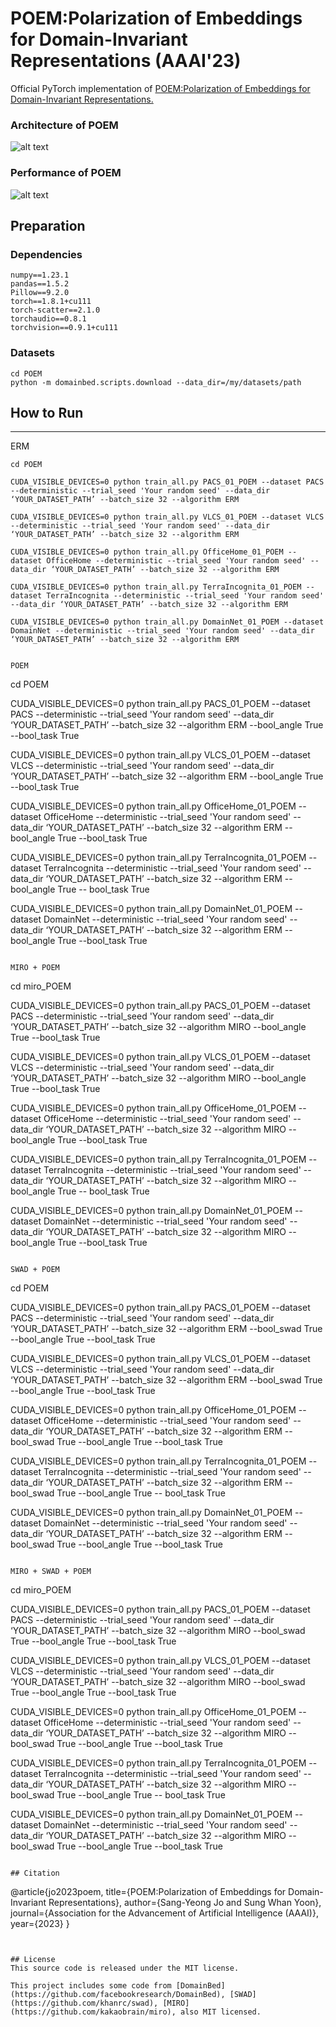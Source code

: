 # POEM:Polarization of Embeddings for Domain-Invariant Representations (AAAI'23)


Official PyTorch implementation of [POEM:Polarization of Embeddings for Domain-Invariant Representations.]()

### Architecture of POEM
![alt text](https://github.com/JoSangYoung/Official-POEM/blob/main/resources/Architecture_of_POEM.PNG?raw=true)


### Performance of POEM
![alt text](https://github.com/JoSangYoung/Official-POEM/blob/main/resources/Performance.PNG?raw=true)

## Preparation
### Dependencies

```
numpy==1.23.1
pandas==1.5.2
Pillow==9.2.0
torch==1.8.1+cu111
torch-scatter==2.1.0
torchaudio==0.8.1
torchvision==0.9.1+cu111
```

### Datasets
```
cd POEM
python -m domainbed.scripts.download --data_dir=/my/datasets/path
```

## How to Run
---

ERM
```
cd POEM

CUDA_VISIBLE_DEVICES=0 python train_all.py PACS_01_POEM --dataset PACS --deterministic --trial_seed 'Your random seed' --data_dir ‘YOUR_DATASET_PATH’ --batch_size 32 --algorithm ERM

CUDA_VISIBLE_DEVICES=0 python train_all.py VLCS_01_POEM --dataset VLCS --deterministic --trial_seed 'Your random seed' --data_dir ‘YOUR_DATASET_PATH’ --batch_size 32 --algorithm ERM

CUDA_VISIBLE_DEVICES=0 python train_all.py OfficeHome_01_POEM --dataset OfficeHome --deterministic --trial_seed 'Your random seed' --data_dir ‘YOUR_DATASET_PATH’ --batch_size 32 --algorithm ERM

CUDA_VISIBLE_DEVICES=0 python train_all.py TerraIncognita_01_POEM --dataset TerraIncognita --deterministic --trial_seed 'Your random seed' --data_dir ‘YOUR_DATASET_PATH’ --batch_size 32 --algorithm ERM

CUDA_VISIBLE_DEVICES=0 python train_all.py DomainNet_01_POEM --dataset DomainNet --deterministic --trial_seed 'Your random seed' --data_dir ‘YOUR_DATASET_PATH’ --batch_size 32 --algorithm ERM


POEM
```
cd POEM

CUDA_VISIBLE_DEVICES=0 python train_all.py PACS_01_POEM --dataset PACS --deterministic --trial_seed 'Your random seed' --data_dir ‘YOUR_DATASET_PATH’ --batch_size 32 --algorithm ERM --bool_angle True --bool_task True

CUDA_VISIBLE_DEVICES=0 python train_all.py VLCS_01_POEM --dataset VLCS --deterministic --trial_seed 'Your random seed' --data_dir ‘YOUR_DATASET_PATH’ --batch_size 32 --algorithm ERM --bool_angle True --bool_task True

CUDA_VISIBLE_DEVICES=0 python train_all.py OfficeHome_01_POEM --dataset OfficeHome --deterministic --trial_seed 'Your random seed' --data_dir ‘YOUR_DATASET_PATH’ --batch_size 32 --algorithm ERM --bool_angle True --bool_task True

CUDA_VISIBLE_DEVICES=0 python train_all.py TerraIncognita_01_POEM --dataset TerraIncognita --deterministic --trial_seed 'Your random seed' --data_dir ‘YOUR_DATASET_PATH’ --batch_size 32 --algorithm ERM --bool_angle True -- bool_task True

CUDA_VISIBLE_DEVICES=0 python train_all.py DomainNet_01_POEM --dataset DomainNet --deterministic --trial_seed 'Your random seed' --data_dir ‘YOUR_DATASET_PATH’ --batch_size 32 --algorithm ERM  --bool_angle True --bool_task True
```

MIRO + POEM
```
cd miro_POEM

CUDA_VISIBLE_DEVICES=0 python train_all.py PACS_01_POEM --dataset PACS --deterministic --trial_seed 'Your random seed' --data_dir ‘YOUR_DATASET_PATH’ --batch_size 32 --algorithm MIRO  --bool_angle True --bool_task True

CUDA_VISIBLE_DEVICES=0 python train_all.py VLCS_01_POEM --dataset VLCS --deterministic --trial_seed 'Your random seed' --data_dir ‘YOUR_DATASET_PATH’ --batch_size 32 --algorithm MIRO --bool_angle True --bool_task True

CUDA_VISIBLE_DEVICES=0 python train_all.py OfficeHome_01_POEM --dataset OfficeHome --deterministic --trial_seed 'Your random seed' --data_dir ‘YOUR_DATASET_PATH’ --batch_size 32 --algorithm MIRO --bool_angle True --bool_task True

CUDA_VISIBLE_DEVICES=0 python train_all.py TerraIncognita_01_POEM --dataset TerraIncognita --deterministic --trial_seed 'Your random seed' --data_dir ‘YOUR_DATASET_PATH’ --batch_size 32 --algorithm MIRO --bool_angle True -- bool_task True

CUDA_VISIBLE_DEVICES=0 python train_all.py DomainNet_01_POEM --dataset DomainNet --deterministic --trial_seed 'Your random seed' --data_dir ‘YOUR_DATASET_PATH’ --batch_size 32 --algorithm MIRO --bool_angle True --bool_task True
```

SWAD + POEM
```
cd POEM

CUDA_VISIBLE_DEVICES=0 python train_all.py PACS_01_POEM --dataset PACS --deterministic --trial_seed 'Your random seed' --data_dir ‘YOUR_DATASET_PATH’ --batch_size 32 --algorithm ERM --bool_swad True --bool_angle True --bool_task True

CUDA_VISIBLE_DEVICES=0 python train_all.py VLCS_01_POEM --dataset VLCS --deterministic --trial_seed 'Your random seed' --data_dir ‘YOUR_DATASET_PATH’ --batch_size 32 --algorithm ERM --bool_swad True --bool_angle True --bool_task True

CUDA_VISIBLE_DEVICES=0 python train_all.py OfficeHome_01_POEM --dataset OfficeHome --deterministic --trial_seed 'Your random seed' --data_dir ‘YOUR_DATASET_PATH’ --batch_size 32 --algorithm ERM --bool_swad True --bool_angle True --bool_task True

CUDA_VISIBLE_DEVICES=0 python train_all.py TerraIncognita_01_POEM --dataset TerraIncognita --deterministic --trial_seed 'Your random seed' --data_dir ‘YOUR_DATASET_PATH’ --batch_size 32 --algorithm ERM --bool_swad True --bool_angle True -- bool_task True

CUDA_VISIBLE_DEVICES=0 python train_all.py DomainNet_01_POEM --dataset DomainNet --deterministic --trial_seed 'Your random seed' --data_dir ‘YOUR_DATASET_PATH’ --batch_size 32 --algorithm ERM --bool_swad True --bool_angle True --bool_task True
```

MIRO + SWAD + POEM
```
cd miro_POEM

CUDA_VISIBLE_DEVICES=0 python train_all.py PACS_01_POEM --dataset PACS --deterministic --trial_seed 'Your random seed' --data_dir ‘YOUR_DATASET_PATH’ --batch_size 32 --algorithm MIRO --bool_swad True --bool_angle True --bool_task True

CUDA_VISIBLE_DEVICES=0 python train_all.py VLCS_01_POEM --dataset VLCS --deterministic --trial_seed 'Your random seed' --data_dir ‘YOUR_DATASET_PATH’ --batch_size 32 --algorithm MIRO --bool_swad True --bool_angle True --bool_task True

CUDA_VISIBLE_DEVICES=0 python train_all.py OfficeHome_01_POEM --dataset OfficeHome --deterministic --trial_seed 'Your random seed' --data_dir ‘YOUR_DATASET_PATH’ --batch_size 32 --algorithm MIRO --bool_swad True --bool_angle True --bool_task True

CUDA_VISIBLE_DEVICES=0 python train_all.py TerraIncognita_01_POEM --dataset TerraIncognita --deterministic --trial_seed 'Your random seed' --data_dir ‘YOUR_DATASET_PATH’ --batch_size 32 --algorithm MIRO --bool_swad True --bool_angle True -- bool_task True

CUDA_VISIBLE_DEVICES=0 python train_all.py DomainNet_01_POEM --dataset DomainNet --deterministic --trial_seed 'Your random seed' --data_dir ‘YOUR_DATASET_PATH’ --batch_size 32 --algorithm MIRO --bool_swad True --bool_angle True --bool_task True
```

## Citation
```
@article{jo2023poem,
  title={POEM:Polarization of Embeddings for Domain-Invariant Representations},
  author={Sang-Yeong Jo and Sung Whan Yoon},
  journal={Association for the Advancement of Artificial Intelligence (AAAI)},
  year={2023}
}
```


## License
This source code is released under the MIT license.

This project includes some code from [DomainBed](https://github.com/facebookresearch/DomainBed), [SWAD](https://github.com/khanrc/swad), [MIRO](https://github.com/kakaobrain/miro), also MIT licensed.
